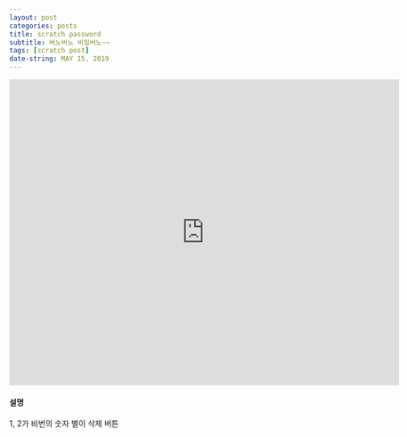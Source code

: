 ```yaml
---
layout: post
categories: posts
title: scratch password
subtitle: 버노버노 비밀버노~~
tags: [scratch post]
date-string: MAY 15, 2019
---
```



<iframe src="https://jamesbmadden.github.io/scratch-silicon/#406358767" allowtransparency="true" width="700" height="550" frameborder="0" scrolling="no" allowfullscreen></iframe>

#### 설명
1, 2가 비번의 숫자 별이 삭제 버튼
